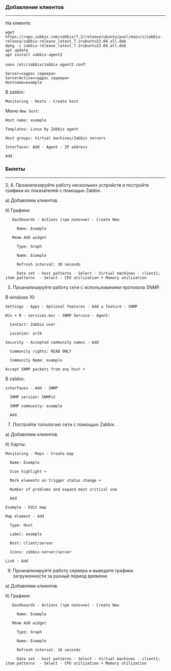 ### Добавление клиентов
---
На клиенте:
```
wget https://repo.zabbix.com/zabbix/7.2/release/ubuntu/pool/main/z/zabbix-release/zabbix-release_latest_7.2+ubuntu22.04_all.deb
dpkg -i zabbix-release_latest_7.2+ubuntu22.04_all.deb
apt update 
apt install zabbix-agent2
```
`nano /etc/zabbix/zabbix-agent2.conf`:
```
Server=<адрес сервера>
ServerActive=<адрес сервера>
Hostname=example
```

В zabbix:

  `Monitoring - Hosts - Create host`

Меню `New host`: 
    
    Host name: example
  
    Templates: Linux by Zabbix agent
  
    Host groups: Virtual machines/Zabbix servers
  
    Interfaces: Add - Agent - IP address
  
    Add


### Билеты
---
2, 6. Проанализируйте работу нескольких устройств и постройте графики их показателей с помощью Zabbix. 

  а) Добавляем клиентов.
  
  б) Графики:

       Dashboards - Actions (три палочки) - Create New
     
         Name: Example
     
       Меню Add widget
     
         Type: Graph
     
         Name: Example
     
         Refresh interval: 10 seconds
     
         Data set - host patterns - Select - Virtual machines - client1; item patterns  - Select - CPU utilization + Memory utilization

5. Проанализируйте работу сети с использованием протокола SNMP.

В windows 10:

    Settings - Apps - Optional features - Add a feature - SNMP 

    Win + R - services.msc - SNMP Service - Agent:
    
      Contact: Zabbix user
      
      Location: urtk
      
    Security - Accepted community names - Add
    
      Community rights: READ ONLY
      
      Community Name: example
      
    Accept SNMP packets from any host +

В zabbix:

    interfaces - Add - SNMP
    
      SNMP version: SNMPv2
      
      SNMP community: example
      
      Add
    
7. Постройте топологию сети с помощью Zabbix.

  а) Добавляем клиентов. 

  б) Карты:
  
    Monitoring - Maps - Create map
    
      Name: Example
      
      Icon highlight + 
      
      Mark elements on trigger status change +
      
      Number of problems and expand most critical one
      
      Add
      
    Example - Edit map 
    
    Map element - Add 

      Type: Host

      Label: example

      Host: client/server

      Icons: zabbix-server/server

    Link - Add
    
9. Проанализируйте работу сервера и выведите графики загруженности за разный период времени.

  а) Добавляем клиентов.
  
  б) Графики:

       Dashboards - Actions (три палочки) - Create New
     
         Name: Example
     
       Меню Add widget
     
         Type: Graph
     
         Name: Example
     
         Refresh interval: 10 seconds
     
         Data set - host patterns - Select - Virtual machines - client1; item patterns  - Select - CPU utilization + Memory utilization

